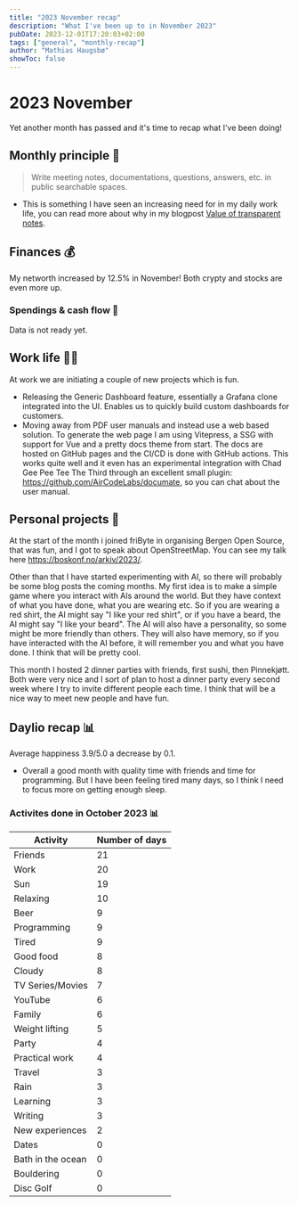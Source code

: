 ```yaml
---
title: "2023 November recap"
description: "What I've been up to in November 2023"
pubDate: 2023-12-01T17:20:03+02:00
tags: ["general", "monthly-recap"]
author: "Mathias Haugsbø"
showToc: false
---
```


# 2023 November

Yet another month has passed and it's time to recap what I've been doing!

## Monthly principle 🌟

> Write meeting notes, documentations, questions, answers, etc. in public searchable spaces.

- This is something I have seen an increasing need for in my daily work life, you can read more about why in my blogpost [Value of transparent notes](/posts/2023-11-value-of-transparent-notes).

## Finances 💰

My networth increased by 12.5% in November! Both crypty and stocks are even more up.

### Spendings & cash flow 💸

Data is not ready yet.

## Work life 👨‍💻

At work we are initiating a couple of new projects which is fun.

- Releasing the Generic Dashboard feature, essentially a Grafana clone integrated into the UI. Enables us to quickly build custom dashboards for customers.
- Moving away from PDF user manuals and instead use a web based solution. To generate the web page I am using Vitepress, a SSG with support for Vue and a pretty docs theme from start. The docs are hosted on GitHub pages and the CI/CD is done with GitHub actions. This works quite well and it even has an experimental integration with Chad Gee Pee Tee The Third through an excellent small plugin: https://github.com/AirCodeLabs/documate, so you can chat about the user manual.

## Personal projects 🤖

At the start of the month i joined friByte in organising Bergen Open Source, that was fun, and I got to speak about OpenStreetMap. You can see my talk here https://boskonf.no/arkiv/2023/.

Other than that I have started experimenting with AI, so there will probably be some blog posts the coming months. My first idea is to make a simple game where you interact with AIs around the world. But they have context of what you have done, what you are wearing etc. So if you are wearing a red shirt, the AI might say "I like your red shirt", or if you have a beard, the AI might say "I like your beard". The AI will also have a personality, so some might be more friendly than others. They will also have memory, so if you have interacted with the AI before, it will remember you and what you have done. I think that will be pretty cool.

This month I hosted 2 dinner parties with friends, first sushi, then Pinnekjøtt. Both were very nice and I sort of plan to host a dinner party every second week where I try to invite different people each time. I think that will be a nice way to meet new people and have fun.

## Daylio recap 📊

Average happiness 3.9/5.0 a decrease by 0.1.

- Overall a good month with quality time with friends and time for programming. But I have been feeling tired many days, so I think I need to focus more on getting enough sleep.

### Activites done in October 2023 📊

| Activity          | Number of days |
| ----------------- | -------------- |
| Friends           | 21             |
| Work              | 20             |
| Sun               | 19             |
| Relaxing          | 10             |
| Beer              | 9              |
| Programming       | 9              |
| Tired             | 9              |
| Good food         | 8              |
| Cloudy            | 8              |
| TV Series/Movies  | 7              |
| YouTube           | 6              |
| Family            | 6              |
| Weight lifting    | 5              |
| Party             | 4              |
| Practical work    | 4              |
| Travel            | 3              |
| Rain              | 3              |
| Learning          | 3              |
| Writing           | 3              |
| New experiences   | 2              |
| Dates             | 0              |
| Bath in the ocean | 0              |
| Bouldering        | 0              |
| Disc Golf         | 0              |
